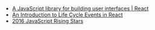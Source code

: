 - [A JavaScript library for building user interfaces | React](https://syon.github.io/wiki/react/)  
- [An Introduction to Life Cycle Events in React](https://tylermcginnis.com/an-introduction-to-life-cycle-events-in-react-js/)  
- [2016 JavaScript Rising Stars](https://risingstars2016.js.org/en/)